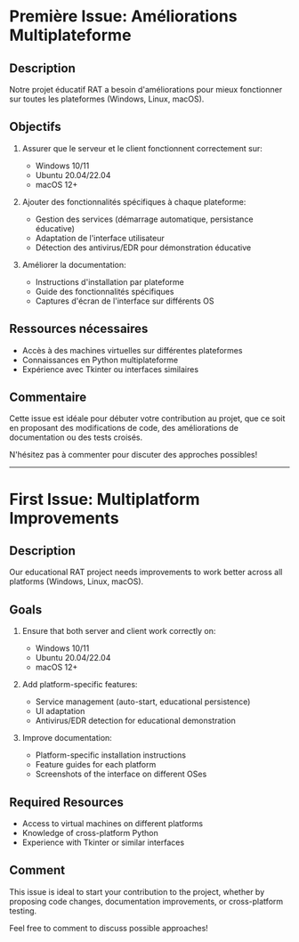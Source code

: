 # Première Issue: Améliorations Multiplateforme

## Description
Notre projet éducatif RAT a besoin d'améliorations pour mieux fonctionner sur toutes les plateformes (Windows, Linux, macOS).

## Objectifs
1. Assurer que le serveur et le client fonctionnent correctement sur:
   - Windows 10/11
   - Ubuntu 20.04/22.04
   - macOS 12+

2. Ajouter des fonctionnalités spécifiques à chaque plateforme:
   - Gestion des services (démarrage automatique, persistance éducative)
   - Adaptation de l'interface utilisateur
   - Détection des antivirus/EDR pour démonstration éducative

3. Améliorer la documentation:
   - Instructions d'installation par plateforme
   - Guide des fonctionnalités spécifiques
   - Captures d'écran de l'interface sur différents OS

## Ressources nécessaires
- Accès à des machines virtuelles sur différentes plateformes
- Connaissances en Python multiplateforme
- Expérience avec Tkinter ou interfaces similaires

## Commentaire
Cette issue est idéale pour débuter votre contribution au projet, que ce soit en proposant des modifications de code, des améliorations de documentation ou des tests croisés.

N'hésitez pas à commenter pour discuter des approches possibles!

---

# First Issue: Multiplatform Improvements

## Description
Our educational RAT project needs improvements to work better across all platforms (Windows, Linux, macOS).

## Goals
1. Ensure that both server and client work correctly on:
   - Windows 10/11
   - Ubuntu 20.04/22.04
   - macOS 12+

2. Add platform-specific features:
   - Service management (auto-start, educational persistence)
   - UI adaptation
   - Antivirus/EDR detection for educational demonstration

3. Improve documentation:
   - Platform-specific installation instructions
   - Feature guides for each platform
   - Screenshots of the interface on different OSes

## Required Resources
- Access to virtual machines on different platforms
- Knowledge of cross-platform Python
- Experience with Tkinter or similar interfaces

## Comment
This issue is ideal to start your contribution to the project, whether by proposing code changes, documentation improvements, or cross-platform testing.

Feel free to comment to discuss possible approaches! 